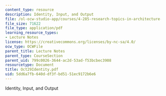 ```yaml
---
content_type: resource
description: Identity, Input, and Output
file: /ol-ocw-studio-app/courses/4-285-research-topics-in-architecture-citizen-centered-design-of-open-governance-systems-fall-2002/5dd6a7fb640ddf3fbd5151ec9172b6e6_Oct29Identity.pdf
file_size: 71622
file_type: application/pdf
learning_resource_types:
- Lecture Notes
license: https://creativecommons.org/licenses/by-nc-sa/4.0/
ocw_type: OCWFile
parent_title: Lecture Notes
parent_type: CourseSection
parent_uid: 799c0026-3644-ac2d-53ad-f53bcbec3908
resourcetype: Document
title: Oct29Identity.pdf
uid: 5dd6a7fb-640d-df3f-bd51-51ec9172b6e6
---
```

Identity, Input, and Output